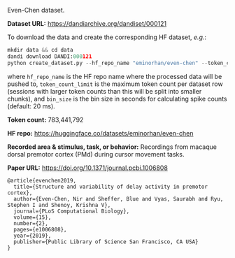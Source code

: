 Even-Chen dataset. 

**Dataset URL:** https://dandiarchive.org/dandiset/000121

To download the data and create the corresponding HF dataset, *e.g.*:
```python
mkdir data && cd data
dandi download DANDI:000121
python create_dataset.py --hf_repo_name "eminorhan/even-chen" --token_count_limit 10_000_000 --bin_size 0.02
```
where `hf_repo_name` is the HF repo name where the processed data will be pushed to, `token_count_limit` is the maximum token count per dataset row (sessions with larger token counts than this will be split into smaller chunks), and `bin_size` is the bin size in seconds for calculating spike counts (default: 20 ms).

**Token count:** 783,441,792

**HF repo:** https://huggingface.co/datasets/eminorhan/even-chen

**Recorded area & stimulus, task, or behavior:** Recordings from macaque dorsal premotor cortex (PMd) during cursor movement tasks.

**Paper URL:** https://doi.org/10.1371/journal.pcbi.1006808

```
@article{evenchen2019,
  title={Structure and variability of delay activity in premotor cortex},
  author={Even-Chen, Nir and Sheffer, Blue and Vyas, Saurabh and Ryu, Stephen I and Shenoy, Krishna V},
  journal={PLoS Computational Biology},
  volume={15},
  number={2},
  pages={e1006808},
  year={2019},
  publisher={Public Library of Science San Francisco, CA USA}
}
```

